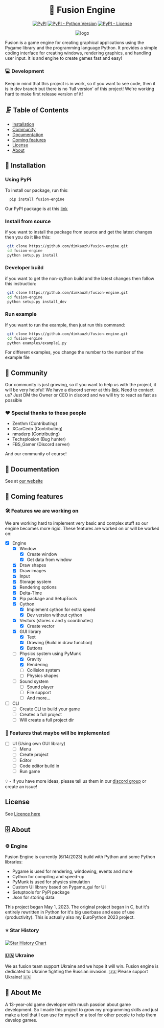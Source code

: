 <h1 align="center">🚀 Fusion Engine</h1>

<p align="center">
<a href="https://pypi.org/project/fusion-engine"><img alt="PyPI" src="https://img.shields.io/pypi/v/fusion-engine"></a>
<a href="https://pypi.org/project/fusion-engine"><img alt="PyPI - Python Version" src="https://img.shields.io/pypi/pyversions/fusion-engine"></a>
<a href="https://pypi.org/project/fusion-engine"><img alt="PyPI - License" src="https://img.shields.io/pypi/l/fusion-engine?color=blue"></a>
</p>


<p align="center">
  <img src="https://user-images.githubusercontent.com/106883655/233103547-5693b2a3-22b9-4b68-ac2a-7220f16d48df.png" alt="logo">
</p>


Fusion is a game engine for creating graphical applications using the Pygame library and the programming language Python. It provides a simple coding interface for creating windows,
rendering graphics, and handling user input. It is and engine to create
games fast and easy!

### 💻 Development

Keep in mind that this project is in work, so if you want to see code,
then it is in dev branch but there is no 'full version' of this project!
We're working hard to make first release version of it!

## 🗜️ Table of Contents

 - [Installation](#installation)
 - [Community](#community)
 - [Documentation](docs/index.md)
 - [Coming features](#coming-features)
 - [License](#license)
 - [About](#about)

## 💾 Installation

### Using PyPi

To install our package, run this:

```bash
  pip install fusion-engine
```

Our PyPI package is at this [link](<https://pypi.org/project/fusion-engine/>)

### Install from source

if you want to install the package from source and get the latest changes then you do it like this:

```bash
 git clone https://github.com/dimkauzh/fusion-engine.git
 cd fusion-engine
 python setup.py install
```

### Developer build

if you want to get the non-cython build and the latest changes then follow this instruction:

```bash
 git clone https://github.com/dimkauzh/fusion-engine.git
 cd fusion-engine
 python setup.py install_dev
```

### Run example

If you want to run the example, then just run this command:

```bash
 git clone https://github.com/dimkauzh/fusion-engine.git
 cd fusion-engine
 python examples/example1.py
```

For different examples, you change the number to the number of the example file

## 👥 Community

Our community is just growing, so if you want to help us with the project,
it will be very helpful!
We have a discord server at this [link](https://discord.gg/Smg3CK4ZMc).
Need to contact us? Just DM the Owner or CEO in discord and we will try to react as fast as possible

### ❤️ Special thanks to these people

- Zenthm (Contributing)
- XCarCedo (Contributing)
- nmsderp (Contributing)
- Techsplosion (Bug hunter)
- FBS_Gamer (Discord server)

And our community of course!

## 📃 Documentation

See at [our website](https://dimkauzh.github.io/fusion-engine/docs/index.html)

## 📯 Coming features

### 🛠️ Features we are working on

We are working hard to implement very basic and complex stuff so our engine becomes more rigid. These features are worked on or will be worked on:

- [x] Engine
  - [x] Window
    - [x] Create window
    - [x] Get data from window
  - [x] Draw shapes
  - [x] Draw images
  - [x] Input
  - [x] Storage system
  - [x] Rendering options
  - [x] Delta-Time
  - [x] Pip package and SetupTools
  - [x] Cython
    - [x] Implement cython for extra speed
    - [x] Dev version without cython
  - [x] Vectors (stores x and y coordinates)
    - [x] Create vector
  - [x] GUI library
    - [x] Text
    - [x] Drawing (Build in draw function)
    - [x] Buttons
  - [ ] Physics system using PyMunk
    - [x] Gravity
    - [x] Rendering
    - [ ] Collision system
    - [ ] Physics shapes
  - [ ] Sound system
    - [ ] Sound player
    - [ ] File support
    - [ ] And more...
- [ ] CLI
  - [ ] Create CLI to build your game
  - [ ] Creates a full project
  - [ ] Will create a full project dir

### 🔩 Features that maybe will be implemented

- [ ] UI (Using own GUI library)
  - [ ] Menu
  - [ ] Create project
  - [ ] Editor
  - [ ] Code editor build in
  - [ ] Run game

💡 - If you have more ideas, please tell us them in our [discord group](https://discord.gg/Smg3CK4ZMc) or create an issue!

## License

See [Licence here](LICENCE.md)

## 🗄️ About

### ⚙️ Engine

Fusion Engine is currently (6/14/2023) build with Python and some Python libraries:

- Pygame is used for rendering, windowing, events and more
- Cython for compiling and speed-up
- PyMunk is used for physics simulation
- Custom UI library based on Pygame_gui for UI
- Setuptools for PyPi package
- Json for storing data

This project began May 1, 2023. The original project began in C, but it's entirely rewritten in Python for it's big userbase and ease of use (productivity). This is actually also my EuroPython 2023 project.

### ⭐ Star History

<a href="https://api.star-history.com/svg?repos=dimkauzh/fusion-engine&Timeline">
  <picture>
    <source media="(prefers-color-scheme: dark)" srcset="https://api.star-history.com/svg?repos=dimkauzh/fusion-engine&type=Timeline&theme=dark" />
    <source media="(prefers-color-scheme: light)" srcset="https://api.star-history.com/svg?repos=dimkauzh/fusion-engine&type=Timeline" />
    <img alt="Star History Chart" src="https://api.star-history.com/svg?repos=dimkauzh/fusion-engine&type=Timeline" />
  </picture>
</a>

### 🇺🇦 Ukraine

We as fusion team support Ukraine and we hope it will win. Fusion engine is dedicated to Ukraine fighting the Russian invasion.
🇺🇦 Please support Ukraine! 🇺🇦

## 🚀 About Me

A 13-year-old game developer with much passion about game development. So I made this project to grow my programming skills and just make a tool that I can use for myself or a tool for other people to help them develop games.
